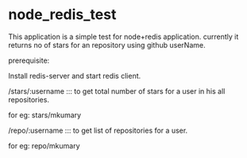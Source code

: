 # node_redis_test



This  application is a simple test for node+redis application.
currently it returns no of stars for an repository using github userName.


prerequisite: 

Install redis-server and start redis client.



/stars/:username ::: to get total number of stars for a user in his all repositories.

for eg: stars/mkumary

/repo/:username  :::  to get list of repositories for a user.

for eg: repo/mkumary
